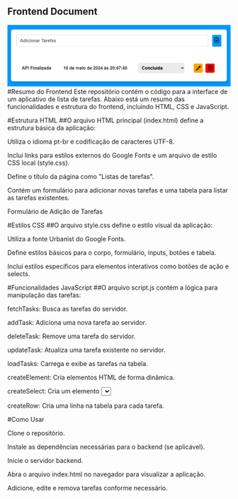 ## Frontend Document

![scrips](./img/fronend.png)
#Resumo do Frontend
Este repositório contém o código para a interface de um aplicativo de lista de tarefas. Abaixo está um resumo das funcionalidades e estrutura do frontend, incluindo HTML, CSS e JavaScript.

#Estrutura HTML
##O arquivo HTML principal (index.html) define a estrutura básica da aplicação:

Utiliza o idioma pt-br e codificação de caracteres UTF-8.

Inclui links para estilos externos do Google Fonts e um arquivo de estilo CSS local (style.css).

Define o título da página como "Listas de tarefas".

Contém um formulário para adicionar novas tarefas e uma tabela para listar as tarefas existentes.

Formulário de Adição de Tarefas

#Estilos CSS
##O arquivo style.css define o estilo visual da aplicação:

Utiliza a fonte Urbanist do Google Fonts.

Define estilos básicos para o corpo, formulário, inputs, botões e tabela.

Inclui estilos específicos para elementos interativos como botões de ação e selects.

#Funcionalidades JavaScript
##O arquivo script.js contém a lógica para manipulação das tarefas:

fetchTasks: Busca as tarefas do servidor.

addTask: Adiciona uma nova tarefa ao servidor.

deleteTask: Remove uma tarefa do servidor.

updateTask: Atualiza uma tarefa existente no servidor.

loadTasks: Carrega e exibe as tarefas na tabela.

createElement: Cria elementos HTML de forma dinâmica.

createSelect: Cria um elemento <select> para o status das tarefas.

createRow: Cria uma linha na tabela para cada tarefa.

#Como Usar

Clone o repositório.

Instale as dependências necessárias para o backend (se aplicável).

Inicie o servidor backend.

Abra o arquivo index.html no navegador para visualizar a aplicação.

Adicione, edite e remova tarefas conforme necessário.
